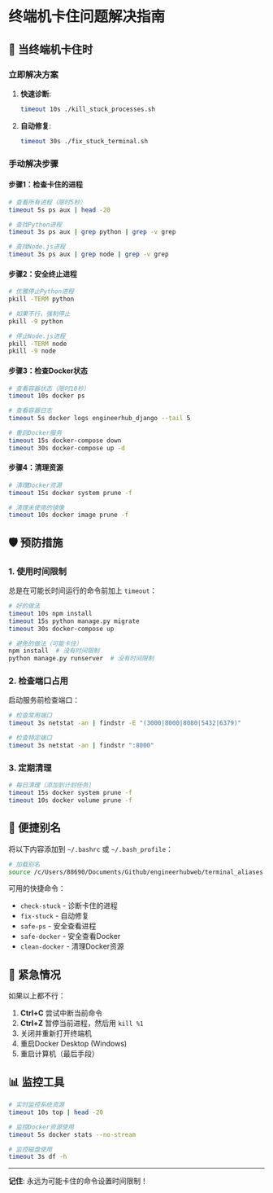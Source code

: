 # 终端机卡住问题解决指南

## 🚨 当终端机卡住时

### 立即解决方案

1. **快速诊断**:
   ```bash
   timeout 10s ./kill_stuck_processes.sh
   ```

2. **自动修复**:
   ```bash
   timeout 30s ./fix_stuck_terminal.sh
   ```

### 手动解决步骤

#### 步骤1：检查卡住的进程
```bash
# 查看所有进程（限时5秒）
timeout 5s ps aux | head -20

# 查找Python进程
timeout 3s ps aux | grep python | grep -v grep

# 查找Node.js进程  
timeout 3s ps aux | grep node | grep -v grep
```

#### 步骤2：安全终止进程
```bash
# 优雅停止Python进程
pkill -TERM python

# 如果不行，强制停止
pkill -9 python

# 停止Node.js进程
pkill -TERM node
pkill -9 node
```

#### 步骤3：检查Docker状态
```bash
# 查看容器状态（限时10秒）
timeout 10s docker ps

# 查看容器日志
timeout 5s docker logs engineerhub_django --tail 5

# 重启Docker服务
timeout 15s docker-compose down
timeout 30s docker-compose up -d
```

#### 步骤4：清理资源
```bash
# 清理Docker资源
timeout 15s docker system prune -f

# 清理未使用的镜像
timeout 10s docker image prune -f
```

## 🛡️ 预防措施

### 1. 使用时间限制
总是在可能长时间运行的命令前加上 `timeout`：

```bash
# 好的做法
timeout 10s npm install
timeout 15s python manage.py migrate
timeout 30s docker-compose up

# 避免的做法（可能卡住）
npm install  # 没有时间限制
python manage.py runserver  # 没有时间限制
```

### 2. 检查端口占用
启动服务前检查端口：

```bash
# 检查常用端口
timeout 3s netstat -an | findstr -E "(3000|8000|8080|5432|6379)"

# 检查特定端口
timeout 3s netstat -an | findstr ":8000"
```

### 3. 定期清理
```bash
# 每日清理（添加到计划任务）
timeout 15s docker system prune -f
timeout 10s docker volume prune -f
```

## 🔧 便捷别名

将以下内容添加到 `~/.bashrc` 或 `~/.bash_profile`：

```bash
# 加载别名
source /c/Users/88690/Documents/Github/engineerhubweb/terminal_aliases.sh
```

可用的快捷命令：
- `check-stuck` - 诊断卡住的进程
- `fix-stuck` - 自动修复
- `safe-ps` - 安全查看进程
- `safe-docker` - 安全查看Docker
- `clean-docker` - 清理Docker资源

## 🚨 紧急情况

如果以上都不行：

1. **Ctrl+C** 尝试中断当前命令
2. **Ctrl+Z** 暂停当前进程，然后用 `kill %1`
3. 关闭并重新打开终端机
4. 重启Docker Desktop (Windows)
5. 重启计算机（最后手段）

## 📊 监控工具

```bash
# 实时监控系统资源
timeout 10s top | head -20

# 监控Docker资源使用
timeout 5s docker stats --no-stream

# 监控磁盘使用
timeout 3s df -h
```

---

**记住**: 永远为可能卡住的命令设置时间限制！ 